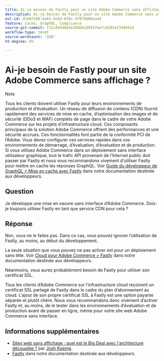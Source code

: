 ```yaml
---
title: Ai-je besoin de Fastly pour un site Adobe Commerce sans affichage ?
description: Ai-je besoin de Fastly pour un site Adobe Commerce sans affichage ?
exl-id: d7e07160-6a61-4c03-8f8c-4f879d86ea44
feature: Cache, GraphQL, Compliance
source-git-commit: f11c8944b83e294b61d9547aefc9203af344041d
workflow-type: tm+mt
source-wordcount: '319'
ht-degree: 0%

---
```


# Ai-je besoin de Fastly pour un site Adobe Commerce sans affichage ?

>[!NOTE]
>
>Tous les clients doivent utiliser Fastly pour leurs environnements de production et d’évaluation. Un réseau de diffusion de contenu (CDN) fournit rapidement des services de mise en cache, d’optimisation des images et de sécurité (DDoS et WAF) complets de page dans le cadre de votre Adobe Commerce sur les projets d’infrastructure cloud. Ces composants principaux de la solution Adobe Commerce offrent des performances et une sécurité accrues. Ces fonctionnalités font partie de la conformité PCI de l’Adobe. Vous devez configurer ces services rapides dans vos environnements de démarrage, d’évaluation, d’évaluation et de production. Si vous utilisez Adobe Commerce dans un déploiement sans interface utilisateur graphique, tout le trafic API provenant de l’Internet public doit passer par Fastly et nous vous recommandons vivement d’utiliser Fastly pour mettre en cache les réponses GraphQL. Voir [Guide du développeur de GraphQL > Mise en cache avec Fastly](https://devdocs.magento.com/guides/v2.3/graphql/caching.html#caching-with-fastly) dans notre documentation destinée aux développeurs.

## **Question**

Je développe une mise en oeuvre sans interface d’Adobe Commerce. Dois-je toujours utiliser Fastly en tant que service CDN pour cela ?

## **Réponse**

Non, vous ne le faites pas. Dans ce cas, vous pouvez ignorer l’utilisation de Fastly, au moins, au début du développement.

La seule situation que vous pouvez ne pas activer est pour un déploiement sans tête.
Voir [Cloud pour Adobe Commerce > Fastly](https://devdocs.magento.com/cloud/cdn/cloud-fastly.html) dans notre documentation destinée aux développeurs.

Néanmoins, vous aurez probablement besoin de Fastly pour utiliser son certificat SSL.

Tous les clients d’Adobe Commerce sur l’infrastructure cloud reçoivent un certificat SSL partagé de Fastly dans le cadre du plan d’abonnement au cloud. L’ajout de son propre certificat SSL à Fastly est une option payante séparée et plutôt chère. Nous vous recommandons donc vivement d’activer Fastly et, au moins, de le tester dans les environnements d’évaluation et de production avant de passer en ligne, même pour votre site web Adobe Commerce sans interface.

## Informations supplémentaires

* [Sites web sans affichage : quel est le Big Deal avec l&#39;architecture découplée ?](https://pantheon.io/blog/headless-websites-whats-big-deal-decoupled-architecture) par [Josh Koenig](https://pantheon.io/team/josh-koenig).
* [Fastly](https://devdocs.magento.com/cloud/cdn/cloud-fastly.html) dans notre documentation destinée aux développeurs.
